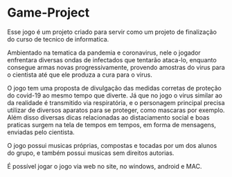 # Game-Project


Esse jogo é um projeto criado para servir como um projeto de finalização do curso de tecnico de informatica.

Ambientado na tematica da pandemia e coronavirus, nele o jogador enfrentara diversas ondas de infectados que tentarão ataca-lo, enquanto consegue armas novas progressivamente, provendo amostras do virus para o cientista até que ele produza a cura para o virus.

O jogo tem uma proposta de divulgação das medidas corretas de proteção do covid-19 ao mesmo tempo que diverte. Já que no jogo o virus similar ao da realidade é transmitido via respiratória, e o personagem principal precisa utilizar de diversos aparatos para se proteger, como mascaras por exemplo. Além disso diversas dicas relacionadas ao distaciamento social e boas praticas surgem na tela de tempos em tempos, em forma de mensagens, enviadas pelo cientista.

O jogo possui musicas próprias, compostas e tocadas por um dos alunos do grupo, e também possui musicas sem direitos autorias.

É possível jogar o jogo via web no site, no windows, android e MAC.

